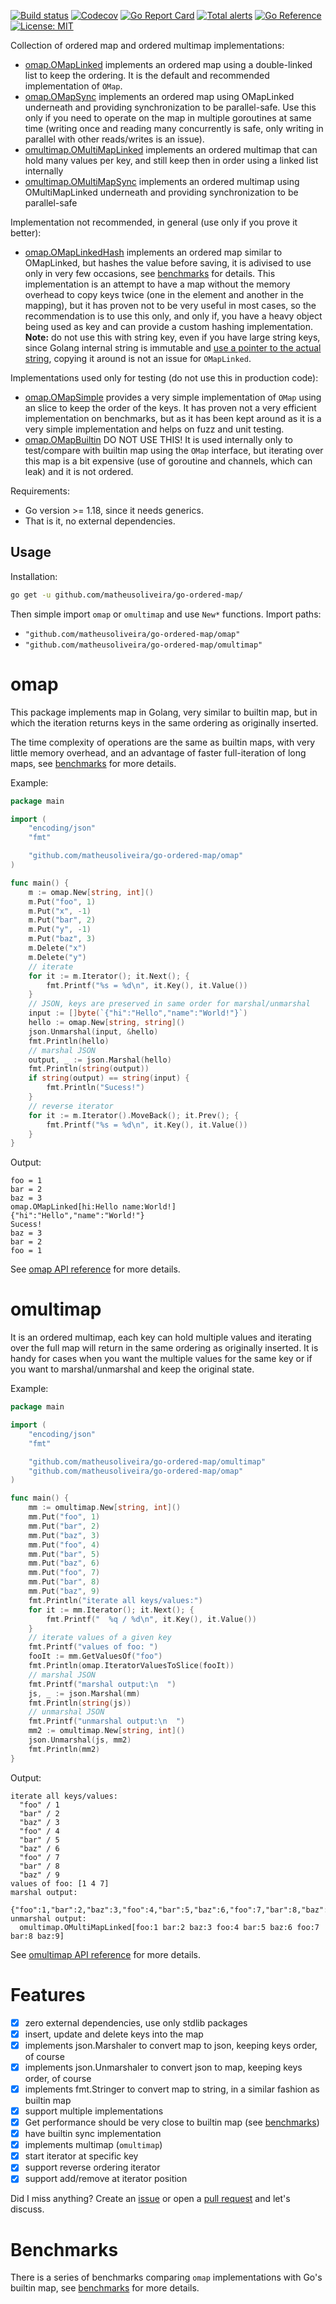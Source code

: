 [![Build status](https://github.com/matheusoliveira/go-ordered-map/actions/workflows/build.yml/badge.svg)](https://github.com/matheusoliveira/go-ordered-map/actions/workflows/build.yml)
[![Codecov](https://codecov.io/gh/matheusoliveira/go-ordered-map/branch/main/graph/badge.svg?token=H4SjidS9Yq)](https://codecov.io/gh/matheusoliveira/go-ordered-map)
[![Go Report Card](https://goreportcard.com/badge/github.com/matheusoliveira/go-ordered-map)](https://goreportcard.com/report/github.com/matheusoliveira/go-ordered-map)
[![Total alerts](https://img.shields.io/lgtm/alerts/g/matheusoliveira/go-ordered-map.svg?logo=lgtm&logoWidth=18)](https://lgtm.com/projects/g/matheusoliveira/go-ordered-map/alerts/)
[![Go Reference](https://pkg.go.dev/badge/github.com/matheusoliveira/go-ordered-map.svg)](https://pkg.go.dev/github.com/matheusoliveira/go-ordered-map)
[![License: MIT](https://img.shields.io/badge/License-MIT-blue.svg)](https://opensource.org/licenses/MIT)

Collection of ordered map and ordered multimap implementations:
- [omap.OMapLinked](https://pkg.go.dev/github.com/matheusoliveira/go-ordered-map/omap#OMapLinked)
  implements an ordered map using a double-linked list to keep the ordering. It is the default and
  recommended implementation of `OMap`.
- [omap.OMapSync](https://pkg.go.dev/github.com/matheusoliveira/go-ordered-map/omap#OMapSync)
  implements an ordered map using OMapLinked underneath and providing synchronization to be
  parallel-safe.  Use this only if you need to operate on the map in multiple goroutines at same
  time (writing once and reading many concurrently is safe, only writing in parallel with other
  reads/writes is an issue).
- [omultimap.OMultiMapLinked](https://pkg.go.dev/github.com/matheusoliveira/go-ordered-map/omultimap#OMultiMapLinked)
  implements an ordered multimap that can hold many values per key, and still keep then in order
  using a linked list internally
- [omultimap.OMultiMapSync](https://pkg.go.dev/github.com/matheusoliveira/go-ordered-map/omultimap#OMultiMapSync)
  implements an ordered multimap using OMultiMapLinked underneath and providing synchronization to be
  parallel-safe

Implementation not recommended, in general (use only if you prove it better):
- [omap.OMapLinkedHash](https://pkg.go.dev/github.com/matheusoliveira/go-ordered-map/omap#OMapLinkedHash)
  implements an ordered map similar to OMapLinked, but hashes the value before saving, it is
  adivised to use only in very few occasions, see [benchmarks](docs/benchmarks.md) for details.
  This implementation is an attempt to have a map without the memory overhead to copy keys twice
  (one in the element and another in the mapping), but it has proven not to be very useful in
  most cases, so the recommendation is to use this only, and only if, you have a heavy object being
  used as key and can provide a custom hashing implementation. **Note:** do not use this with string
  key, even if you have large string keys, since Golang internal string is immutable and [use a
  pointer to the actual string](https://cs.opensource.google/go/go/+/refs/tags/go1.18:src/cmd/compile/internal/types/size.go;l=28-33),
  copying it around is not an issue for `OMapLinked`.

Implementations used only for testing (do not use this in production code):
- [omap.OMapSimple](https://pkg.go.dev/github.com/matheusoliveira/go-ordered-map/omap#OMapSimple)
  provides a very simple implementation of `OMap` using an slice to keep the
  order of the keys. It has proven not a very efficient implementation on benchmarks, but as it has
  been kept around as it is a very simple implementation and helps on fuzz and unit testing.
- [omap.OMapBuiltin](https://pkg.go.dev/github.com/matheusoliveira/go-ordered-map/omap#OMapBuiltin)
  DO NOT USE THIS! It is used internally only to test/compare with builtin map using
  the `OMap` interface, but iterating over this map is a bit expensive (use of goroutine and
  channels, which can leak) and it is not ordered.

Requirements:
- Go version >= 1.18, since it needs generics.
- That is it, no external dependencies.

## Usage

Installation:

```sh
go get -u github.com/matheusoliveira/go-ordered-map/
```

Then simple import `omap` or `omultimap` and use `New*` functions. Import paths:
- `"github.com/matheusoliveira/go-ordered-map/omap"`
- `"github.com/matheusoliveira/go-ordered-map/omultimap"`

# omap

This package implements map in Golang, very similar to builtin map, but in which the iteration
returns keys in the same ordering as originally inserted.

The time complexity of operations are the same as builtin maps, with very little memory overhead,
and an advantage of faster full-iteration of long maps, see [benchmarks](docs/benchmarks.md) for more
details.

Example:

```go
package main

import (
	"encoding/json"
	"fmt"

	"github.com/matheusoliveira/go-ordered-map/omap"
)

func main() {
	m := omap.New[string, int]()
	m.Put("foo", 1)
	m.Put("x", -1)
	m.Put("bar", 2)
	m.Put("y", -1)
	m.Put("baz", 3)
	m.Delete("x")
	m.Delete("y")
	// iterate
	for it := m.Iterator(); it.Next(); {
		fmt.Printf("%s = %d\n", it.Key(), it.Value())
	}
	// JSON, keys are preserved in same order for marshal/unmarshal
	input := []byte(`{"hi":"Hello","name":"World!"}`)
	hello := omap.New[string, string]()
	json.Unmarshal(input, &hello)
	fmt.Println(hello)
	// marshal JSON
	output, _ := json.Marshal(hello)
	fmt.Println(string(output))
	if string(output) == string(input) {
		fmt.Println("Sucess!")
	}
	// reverse iterator
	for it := m.Iterator().MoveBack(); it.Prev(); {
		fmt.Printf("%s = %d\n", it.Key(), it.Value())
	}
}
```

Output:
```
foo = 1
bar = 2
baz = 3
omap.OMapLinked[hi:Hello name:World!]
{"hi":"Hello","name":"World!"}
Sucess!
baz = 3
bar = 2
foo = 1
```

See [omap API reference](https://pkg.go.dev/github.com/matheusoliveira/go-ordered-map/omap) for more details.

# omultimap

It is an ordered multimap, each key can hold multiple values and iterating over the full map will return in
the same ordering as originally inserted. It is handy for cases when you want the multiple values
for the same key or if you want to marshal/unmarshal and keep the original state.

Example:

```go
package main

import (
	"encoding/json"
	"fmt"

	"github.com/matheusoliveira/go-ordered-map/omultimap"
	"github.com/matheusoliveira/go-ordered-map/omap"
)

func main() {
	mm := omultimap.New[string, int]()
	mm.Put("foo", 1)
	mm.Put("bar", 2)
	mm.Put("baz", 3)
	mm.Put("foo", 4)
	mm.Put("bar", 5)
	mm.Put("baz", 6)
	mm.Put("foo", 7)
	mm.Put("bar", 8)
	mm.Put("baz", 9)
	fmt.Println("iterate all keys/values:")
	for it := mm.Iterator(); it.Next(); {
		fmt.Printf("  %q / %d\n", it.Key(), it.Value())
	}
	// iterate values of a given key
	fmt.Printf("values of foo: ")
	fooIt := mm.GetValuesOf("foo")
	fmt.Println(omap.IteratorValuesToSlice(fooIt))
	// marshal JSON
	fmt.Printf("marshal output:\n  ")
	js, _ := json.Marshal(mm)
	fmt.Println(string(js))
	// unmarshal JSON
	fmt.Printf("unmarshal output:\n  ")
	mm2 := omultimap.New[string, int]()
	json.Unmarshal(js, mm2)
	fmt.Println(mm2)
}
```

Output:
```
iterate all keys/values:
  "foo" / 1
  "bar" / 2
  "baz" / 3
  "foo" / 4
  "bar" / 5
  "baz" / 6
  "foo" / 7
  "bar" / 8
  "baz" / 9
values of foo: [1 4 7]
marshal output:
  {"foo":1,"bar":2,"baz":3,"foo":4,"bar":5,"baz":6,"foo":7,"bar":8,"baz":9}
unmarshal output:
  omultimap.OMultiMapLinked[foo:1 bar:2 baz:3 foo:4 bar:5 baz:6 foo:7 bar:8 baz:9]
```

See [omultimap API reference](https://pkg.go.dev/github.com/matheusoliveira/go-ordered-map/omultimap) for more details.

# Features

- [x] zero external dependencies, use only stdlib packages
- [x] insert, update and delete keys into the map
- [x] implements json.Marshaler to convert map to json, keeping keys order, of course
- [x] implements json.Unmarshaler to convert json to map, keeping keys order, of course
- [x] implements fmt.Stringer to convert map to string, in a similar fashion as builtin map
- [x] support multiple implementations
- [x] Get performance should be very close to builtin map (see [benchmarks](docs/benchmarks.md))
- [x] have builtin sync implementation
- [x] implements multimap (`omultimap`)
- [x] start iterator at specific key
- [x] support reverse ordering iterator
- [x] support add/remove at iterator position

Did I miss anything? Create an [issue](https://github.com/matheusoliveira/go-ordered-map/issues) or open a [pull request](https://github.com/matheusoliveira/go-ordered-map/pulls) and let's discuss.

# Benchmarks

There is a series of benchmarks comparing `omap` implementations with Go's builtin map, see [benchmarks](docs/benchmarks.md) for more details.

